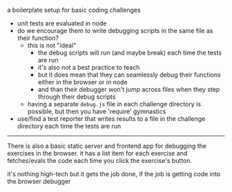 a boilerplate setup for basic coding challenges

* unit tests are evaluated in node
* do we encourage them to write debugging scripts in the same file as their function?
  * this is not "ideal"
    * the debug scripts will run (and maybe break) each time the tests are run
    * it's also not a best practice to teach
    * but it does mean that they can seamlessly debug their functions either in the browser or in node
    * and than their debugger won't jump across files when they step through their debug scripts
  * having a separate `debug.js` file in each challenge directory is possible, but then you have 'require' gymnastics
* use/find a test reporter that writes results to a file in the challenge directory each time the tests are run

---

There is also a basic static server and frontend app for debugging the exercises in the browser.  it has a list item for each exercise and fetches/evals the code each time you click the exercise's button.

it's nothing high-tech but it gets the job done, if the job is getting code into the browser debugger
